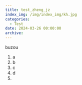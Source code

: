 ```yaml
---
title: test_zheng_jz
index_img: /img/index_img/kh.jpg
categories:
  - Test
date: 2024-03-26 00:00:00
archive:
---
```

buzou

1. a
2. b
3. c
4. d
5. 